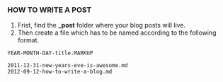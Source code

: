 ### HOW TO WRITE A POST
1. Frist, find the **_post** folder where your blog posts will live.
2. Then create a file which has to be named according to the following format.
```
YEAR-MONTH-DAY-title.MARKUP
```
```
2011-12-31-new-years-eve-is-awesome.md
2012-09-12-how-to-write-a-blog.md
```
